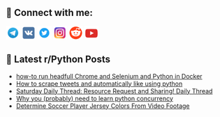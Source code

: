## 🔎 Connect with me:
[<img src="https://github.com/bullbesh/bullbesh/blob/main/images/Telegram.png" width="32" height="32" />](https://t.me/bullbesh)
[<img src="https://github.com/bullbesh/bullbesh/blob/main/images/VK.png" width="32" height="32" />](https://vk.com/bullbesh)
[<img src="https://github.com/bullbesh/bullbesh/blob/main/images/Twitter.png" width="32" height="32" />](https://twitter.com/bullbesh1)
[<img src="https://github.com/bullbesh/bullbesh/blob/main/images/Instagram.png" width="32" height="32" />](https://www.instagram.com/bullbesh)
[<img src="https://github.com/bullbesh/bullbesh/blob/main/images/Reddit.png" width="32" height="32" />](https://www.reddit.com/user/bullbesh)
[<img src="https://github.com/bullbesh/bullbesh/blob/main/images/YouTube.png" width="32" height="32" />](https://www.youtube.com/channel/UCtfjRs6uzgq5mfm8S06WTcg)

## 📕 Latest r/Python Posts
<!-- BLOG-POST-LIST:START -->
- [how-to run headfull Chrome and Selenium and Python in Docker](https://www.reddit.com/r/Python/comments/yaa3fa/howto_run_headfull_chrome_and_selenium_and_python/)
- [How to scrape tweets and automatically like using python](https://www.reddit.com/r/Python/comments/ya8r3a/how_to_scrape_tweets_and_automatically_like_using/)
- [Saturday Daily Thread: Resource Request and Sharing! Daily Thread](https://www.reddit.com/r/Python/comments/ya8phi/saturday_daily_thread_resource_request_and/)
- [Why you &lpar;probably&rpar; need to learn python concurrency](https://www.reddit.com/r/Python/comments/ya85c9/why_you_probably_need_to_learn_python_concurrency/)
- [Determine Soccer Player Jersey Colors From Video Footage](https://www.reddit.com/r/Python/comments/ya7jii/determine_soccer_player_jersey_colors_from_video/)
<!-- BLOG-POST-LIST:END -->
